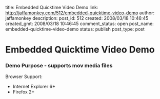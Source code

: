title: Embedded Quicktime Video Demo
link: http://jaffamonkey.com/512/embedded-quicktime-video-demo
author: jaffamonkey
description: 
post_id: 512
created: 2008/03/18 10:46:45
created_gmt: 2008/03/18 10:46:45
comment_status: open
post_name: embedded-quicktime-video-demo
status: publish
post_type: post

# Embedded Quicktime Video Demo

### Demo Purpose - supports mov media files

Browser Support: 

  * Internet Explorer 6+
  * Firefox 2+